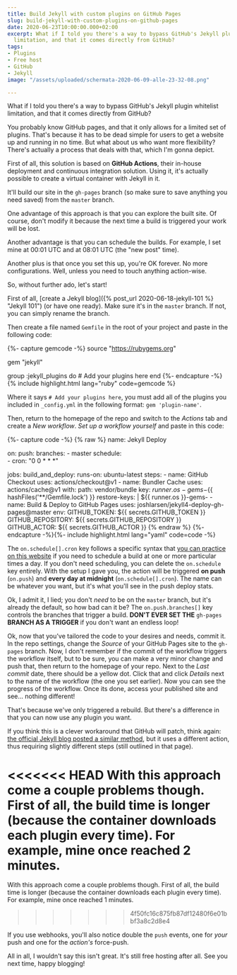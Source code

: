 ```yaml
---
title: Build Jekyll with custom plugins on GitHub Pages
slug: build-jekyll-with-custom-plugins-on-github-pages
date: 2020-06-23T10:00:00.000+02:00
excerpt: What if I told you there's a way to bypass GitHub's Jekyll plugin whitelist
  limitation, and that it comes directly from GitHub?
tags:
- Plugins
- Free host
- GitHub
- Jekyll
image: "/assets/uploaded/schermata-2020-06-09-alle-23-32-08.png"

---
```

What if I told you there's a way to bypass GitHub's Jekyll plugin whitelist limitation, and that it comes directly from GitHub?

You probably know GitHub pages, and that it only allows for a limited set of plugins. That's because it has to be dead simple for users to get a website up and running in no time. But what about us who want more flexibility? There's actually a process that deals with that, which I'm gonna depict.

First of all, this solution is based on **GitHub Actions**, their in-house deployment and continuous integration solution. Using it, it's actually possible to create a virtual container with Jekyll in it.

It'll build our site in the `gh-pages` branch (so make sure to save anything you need saved) from the `master` branch.

One advantage of this approach is that you can explore the built site. Of course, don't modify it because the next time a build is triggered your work will be lost.

Another advantage is that you can schedule the builds. For example, I set mine at 00:01 UTC and at 08:01 UTC (the "new post" time).

Another plus is that once you set this up, you're OK forever. No more configurations. Well, unless you need to touch anything action-wise.

So, without further ado, let's start!

First of all, [create a Jekyll blog]({% post_url 2020-06-18-jekyll-101 %} "Jekyll 101") (or have one ready). Make sure it's in the `master` branch. If not, you can simply rename the branch.

Then create a file named `Gemfile` in the root of your project and paste in the following code:

{%- capture gemcode -%}
source "https://rubygems.org"

gem "jekyll"

group :jekyll_plugins do
    # Add your plugins here
end
{%- endcapture -%}
{% include highlight.html lang="ruby" code=gemcode %}

Where it says `# Add your plugins here`, you must add all of the plugins you included in `_config.yml` in the following format: `gem 'plugin-name'`.

Then, return to the homepage of the repo and switch to the _Actions_ tab and create a _New workflow_. _Set up a workflow yourself_ and paste in this code:

{%- capture code -%}
{% raw %}
name: Jekyll Deploy

on:
  push:
    branches:
      - master
  schedule:    
      - cron: "0 0 * * *"

jobs:
  build_and_deploy:
    runs-on: ubuntu-latest
    steps:
      - name: GitHub Checkout
        uses: actions/checkout@v1
      - name: Bundler Cache
        uses: actions/cache@v1
        with:
          path: vendor/bundle
          key: ${{ runner.os }}-gems-${{ hashFiles('**/Gemfile.lock') }}
          restore-keys: |
            ${{ runner.os }}-gems-
      - name: Build & Deploy to GitHub Pages
        uses: joshlarsen/jekyll4-deploy-gh-pages@master
        env:
          GITHUB_TOKEN: ${{ secrets.GITHUB_TOKEN }}
          GITHUB_REPOSITORY: ${{ secrets.GITHUB_REPOSITORY }}
          GITHUB_ACTOR: ${{ secrets.GITHUB_ACTOR }}
{% endraw %}
{%- endcapture -%}{%- include highlight.html lang="yaml" code=code -%}

The `on.schedule[].cron` key follows a specific syntax that [you can practice on this website](https://crontab.guru/) if you need to schedule a build at one or more particular times a day. If you don't need scheduling, you can delete the `on.schedule` key entirely. With the setup I gave you, the action will be triggered **on push** (`on.push`) and **every day at midnight** (`on.schedule[].cron`). The name can be whatever you want, but it's what you'll see in the push deploy stats.

Ok, I admit it, I lied; you don't _need_ to be on the `master` branch, but it's already the default, so how bad can it be? The `on.push.branches[]` key controls the branches that trigger a build. **DON'T EVER SET THE** `gh-pages` **BRANCH AS A TRIGGER** if you don't want an endless loop!

Ok, now that you've tailored the code to your desires and needs, commit it. In the repo settings, change the _Source_ of your GitHub Pages site to the `gh-pages` branch. Now, I don't remember if the commit of the workflow triggers the workflow itself, but to be sure, you can make a very minor change and push that, then return to the homepage of your repo. Next to the _Last commit_ date, there should be a yellow dot. Click that and click _Details_ next to the name of the workflow (the one you set earlier). Now you can see the progress of the workflow. Once its done, access your published site and see... nothing different!

That's because we've only triggered a rebuild. But there's a difference in that you can now use any plugin you want.

If you think this is a clever workaround that GitHub will patch, think again: [the official Jekyll blog posted a similar method](https://jekyllrb.com/docs/continuous-integration/github-actions/), but it uses a different action, thus requiring slightly different steps (still outlined in that page).

<<<<<<< HEAD
With this approach come a couple problems though. First of all, the build time is longer (because the container downloads each plugin every time). For example, mine once reached 2 minutes.
=======
With this approach come a couple problems though. First of all, the build time is longer (because the container downloads each plugin every time). For example, mine once reached 1 minutes.
>>>>>>> 4f50fc16c875fb87df12480f6e01bbf3a8c2d8e4

If you use webhooks, you'll also notice double the `push` events, one for _your_ push and one for the _action's_ force-push.

All in all, I wouldn't say this isn't great. It's still free hosting after all. See you next time, happy blogging!